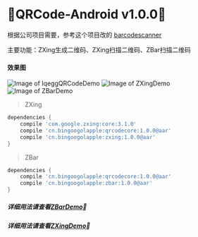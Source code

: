 :running:QRCode-Android v1.0.0:running:
============
根据公司项目需要，参考这个项目改的 [barcodescanner](https://github.com/dm77/barcodescanner)

主要功能：ZXing生成二维码、ZXing扫描二维码、ZBar扫描二维码

#### 效果图
![Image of IqeggQRCodeDemo](https://raw.githubusercontent.com/bingoogolapple/QRCode/master/screenshots/IqeggQRCodeDemo.gif)
![Image of ZXingDemo](https://raw.githubusercontent.com/bingoogolapple/QRCode/master/screenshots/ZXingDemo.gif)
![Image of ZBarDemo](https://raw.githubusercontent.com/bingoogolapple/QRCode/master/screenshots/ZBarDemo.gif)

>ZXing

```groovy
dependencies {
    compile 'com.google.zxing:core:3.1.0'
    compile 'cn.bingoogolapple:qrcodecore:1.0.0@aar'
    compile 'cn.bingoogolapple:zxing:1.0.0@aar'
}
```
>ZBar

```groovy
dependencies {
    compile 'cn.bingoogolapple:qrcodecore:1.0.0@aar'
    compile 'cn.bingoogolapple:zbar:1.0.0@aar'
}
```

##### 详细用法请查看[ZBarDemo](https://github.com/bingoogolapple/QRCode/tree/master/zbardemo):feet:

##### 详细用法请查看[ZXingDemo](https://github.com/bingoogolapple/QRCode/tree/master/zxingdemo):feet:
